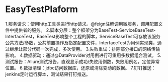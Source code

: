 # EasyTestPlaform
1.服务请求：使用http工具类进行http请求。@feign注解调用微服务，调用配置文件中提供者的服务。
2.脚本分层：整个框架分为BaseTest-ServiceBaseTest-InterfaceTest，BaseTest影响整个工程的脚本，ServiceBaseTest可存放该服务公共方法/参数，公共前置操作及指定配置文件，InterfaceTest为用例实现类，通过继承让部分代码一次完成，多次使用。
3.失败重试：排除部分接口的网络传输影响。
4.数据驱动：通过@DataProvider对用例进行可重用多数据组合测试。
5.测试报告：Allure测试报告，直观显示成功/失败用例数，失败用例名，定位异常位置。
6.数据清理：jdbc访问数据库，还原或清除变动的数据。
7.钉钉推送：jenkins定时运行脚本，测试结果钉钉推送。
